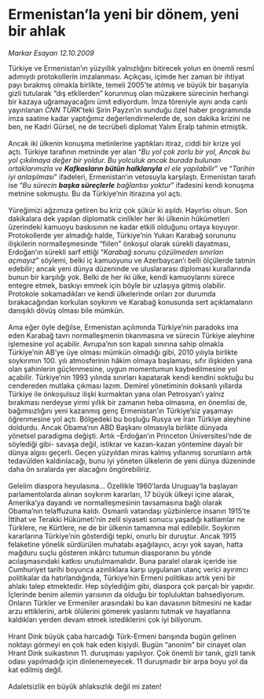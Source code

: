 # Ermenistan’la yeni bir dönem, yeni bir ahlak

*Markar Esayan 12.10.2009*

<div class="taraf_structure_2col_1zq">
<div class="margen_n">



 <p>Türkiye ve Ermenistan’ın yüzyıllık yalnızlığını bitirecek yolun en önemli resmî adımıydı protokollerin imzalanması. Açıkçası, içimde her zaman bir ihtiyat payı bırakmış olmakla birlikte, temeli 2005’te atılmış ve büyük bir başarıyla gizli tutularak “dış etkilerden” korunmuş olan müzakere sürecinin herhangi bir kazaya uğramayacağını ümit ediyordum. İmza töreniyle aynı anda canlı yayınlanan <i>CNN TÜRK</i>’teki Şirin Payzın’ın sunduğu özel haber programında imza saatine kadar yaptığımız değerlendirmelerde de, son dakika krizini ne ben, ne Kadri Gürsel, ne de tecrübeli diplomat Yalım Eralp tahmin etmiştik. <br/><br/>Ancak iki ülkenin konuşma metinlerine yaptıkları itiraz, ciddi bir krize yol açtı. Türkiye tarafının metninde yer alan “<i>Bu yol çok zorlu bir yol, Ancak bu yol çıkılmaya değer bir yoldur. Bu yolculuk ancak burada bulunan ortaklarımızla ve <b>Kafkasların bütün halklarıyla</b> el ele yapılabilir</i>” ve “<i>Tarihin iyi anlaşılması</i>” ifadeleri, Ermenistan’ın vetosuyla karşılaştı. Ermenistan tarafı ise “<i>Bu sürecin <b>başka süreçlerle</b> bağlantısı yoktur</i>” ifadesini kendi konuşma metnine sokmuştu. Bu da Türkiye’nin itirazına yol açtı. <br/><br/>Yüreğimizi ağzımıza getiren bu kriz çok şükür ki aşıldı. Hayırlısı olsun. Son dakikalara dek yapılan diplomatik cinlikler her iki ülkenin hükümetleri üzerindeki kamuoyu baskısının ne kadar etkili olduğunu ortaya koyuyor. Protokollerde yer almadığı halde, Türkiye’nin Yukarı Karabağ sorununu ilişkilerin normalleşmesinde “fiilen” önkoşul olarak sürekli dayatması, Erdoğan’ın sürekli sarf ettiği “<i>Karabağ sorunu çözülmeden sınırları açmayız</i>” söylemi, belki iç kamuoyunu ve Azerbaycan’ı belli ölçülerde tatmin edebilir; ancak yeni dünya düzeninde ve uluslararası diplomasi kurallarında bunun bir karşılığı yok. Belki de her iki ülke, kendi kamuoylarını sürece entegre etmek, baskıyı emmek için böyle bir uzlaşıya gitmiş olabilir. Protokole sokamadıkları ve kendi ülkelerinde onları zor durumda bırakacağından korkulan soykırım ve Karabağ konusunda sert açıklamaların danışıklı dövüş olması bile mümkün. <br/><br/>Ama eğer öyle değilse, Ermenistan açılımında Türkiye’nin paradoks ima eden Karabağ tavrı normalleşmenin tıkanmasına ve sürecin Türkiye aleyhine işlemesine yol açabilir. Avrupa’nın son kapalı sınırına sahip olmakla Türkiye’nin AB’ye üye olması mümkün olmadığı gibi, 2010 yılıyla birlikte soykırımın 100. yılı atmosferinin hâkim olmaya başlaması, sıfır ilişkiden yana olan şahinlerin güçlenmesine, uygun momentumun kaybedilmesine yol açabilir. Türkiye’nin 1993 yılında sınırları kapatarak kendi kendini soktuğu bu cendereden mutlaka çıkması lazım. Demirel yönetiminin doksanlı yıllarda Türkiye ile önkoşulsuz ilişki kurmaktan yana olan Petrosyan’ı yalnız bırakması nerdeyse yirmi yıllık bir zamanın heba olmasına, en önemlisi de, bağımsızlığını yeni kazanmış genç Ermenistan’ın Türkiye’siz yaşamayı öğrenmesine yol açtı. Bölgedeki bu boşluğu Rusya ve İran Türkiye aleyhine doldurdu. Ancak Obama’nın ABD Başkanı olmasıyla birlikte dünyada yönetsel paradigma değişti. Artık –Erdoğan’ın Princeton Üniversitesi’nde de söylediği gibi- savaşa değil, istikrar ve kazan-kazan yöntemine dayalı bir dünya algısı geçerli. Geçen yüzyıldan miras kalmış yıllanmış sorunların artık tedavülden kaldırılacağı, bunu iyi yöneten ülkelerin de yeni dünya düzeninde daha ön sıralarda yer alacağını öngörebiliriz. <br/><br/>Gelelim diaspora heyulasına... Özellikle 1960’larda Uruguay’la başlayan parlamentolarda alınan soykırım kararları, 17 büyük ülkeyi içine alarak, Amerika’ya dayandı ve normalleşmesinin tavsamasına bağlı olarak Obama’nın telaffuzuna kaldı. Osmanlı vatandaşı yüzbinlerce insanın 1915’te İttihat ve Terakki Hükümeti’nin zelil siyaseti sonucu yaşadığı katliamlar ne Türklere, ne Kürtlere, ne de bir ülkenin tamamına mal edilebilir. Soykırım kararlarına Türkiye’nin gösterdiği tepki, onurlu bir duruştur. Ancak 1915 felaketine yönelik sürdürülen muhatabı aşağılayıcı, acıyı yok sayan, hatta mağduru suçlu gösteren inkârcı tutumun diasporanın bu yönde acılaşmasındaki katkısı unutulmamalıdır. Buna paralel olarak içeride ise Cumhuriyet tarihi boyunca azınlıklara karşı uygulanan utanç verici ayırımcı politikalar da hatırlandığında, Türkiye’nin Ermeni politikası artık yeni bir ahlakı talep etmektedir. Hep söylediğim gibi, diaspora çok parçalı bir yapıdır. İçlerinde benim ailemin yarısının da olduğu bir topluluktan bahsediyorum. Onların Türkler ve Ermeniler arasındaki bu kan davasının bitmesini ne kadar arzu ettiklerini, artık ölülerini gömerek yaslarını tutmak ve hayatlarına kaldıkları yerden devam etmek istediklerini çok iyi biliyorum. <br/><br/>Hrant Dink büyük çaba harcadığı Türk-Ermeni barışında bugün gelinen noktayı görmeyi en çok hak eden kişiydi. Bugün “anonim” bir cinayet olan Hrant Dink suikastının 11. duruşması yapılıyor. Çok önemli bir tanık, gizli tanık odası yapılmadığı için dinlenemeyecek. 11 duruşmadır bir arpa boyu yol da kat edilmiş değil. <br/><br/>Adaletsizlik en büyük ahlaksızlık değil mi zaten!</p>
<br/>
<br/>
<br/>



<br/>


<div id="taraf_not">
</div>

</div>


</div>
